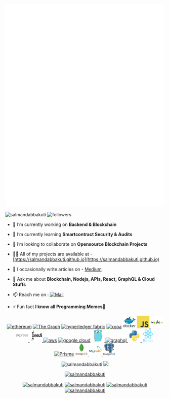 <!-- Banner-->
![Metrics](https://github.com/Salmandabbakuti/Salmandabbakuti/blob/master/github-metrics.svg)

<!-- Badges-->
<p align="left"> <img src="https://komarev.com/ghpvc/?username=salmandabbakuti" alt="salmandabbakuti" /> 
<img src="https://img.shields.io/badge/dynamic/json?color=brightgreen&label=Followers&query=followers&url=https://api.github.com/users/Salmandabbakuti" alt="followers" /></p>

<!-- Summary/Portfolio-->

- 🔭 I’m currently working on **Backend & Blockchain**

- 🌱 I’m currently learning **Smartcontract Security & Audits**

- 👯 I’m looking to collaborate on **Opensource Blockchain Projects**

- 👨‍💻 All of my projects are available at - [https://salmandabbakuti.github.io](https://salmandabbakuti.github.io)

- 📝 I occasionally write articles on - [Medium](https://salmandabbakuti.medium.com)

- 💬 Ask me about **Blockchain, Nodejs, APIs, React, GraphQL & Cloud Stuffs**

- 📫 Reach me on : 
[![Mail](https://img.shields.io/badge/-dabbakuti.salman@gmail.com-gray?style=flat&logo=gmail&logoColor=red&link=https://www.linkedin.com/in/salman-dabbakuti-400479135/)](mailto:dabbakuti.salman@gmail.com)

- ⚡ Fun fact **I know all Programming Memes🤩**

<!--Top Languages and Technologies-->

<p align="center">
<a href="https://ethereum.org/en" target="_blank" rel="noreferrer"><img src="https://cdn.svgporn.com/logos/ethereum.svg" alt="ethereum" width="40" height="40"/></a>
<a href="https://thegraph.com/" target="_blank" rel="noreferrer"><img src="https://learn.figment.io/images/protocols/svg/color/thegraph.svg" alt="The Graph" width="55" height="36"/></a>
<a href="https://www.hyperledger.org/use/fabric" target="_blank" rel="noreferrer"><img src="https://landscape.hyperledger.org/logos/hyperledger-fabric.svg" alt="hyperledger fabric" width="70" height="40"/></a>
<a href="https://xooa.com" target="_blank" rel="noreferrer"><img src="https://status.xooa.com/kt6Eed6xNvSV" alt="xooa" width="45" height="20"/></a>
<a href="https://www.docker.com/" target="_blank"> <img src="https://raw.githubusercontent.com/devicons/devicon/master/icons/docker/docker-original-wordmark.svg" alt="docker" width="40" height="40"/></a>
<a href="https://developer.mozilla.org/en-US/docs/Web/JavaScript" target="_blank"> <img src="https://raw.githubusercontent.com/devicons/devicon/master/icons/javascript/javascript-original.svg" alt="javascript" width="40" height="40"/> </a>
<a href="https://nodejs.org" target="_blank"> <img src="https://raw.githubusercontent.com/devicons/devicon/master/icons/nodejs/nodejs-original-wordmark.svg" alt="nodejs" width="40" height="40"/> </a> 
<a href="https://expressjs.com" target="_blank"> <img src="https://raw.githubusercontent.com/devicons/devicon/master/icons/express/express-original-wordmark.svg" alt="express" width="40" height="40"/> </a>
<a href="https://canvasjs.com" target="_blank"> <img src="https://raw.githubusercontent.com/Hardik0307/Hardik0307/master/assets/canvasjs-charts.svg" alt="canvasjs" width="40" height="40"/> </a>
<a href="https://aws.amazon.com" target="_blank" rel="noreferrer"><img src="https://cdn.svgporn.com/logos/aws.svg" alt="aws" width="40" height="40"/></a>
<a href="https://cloud.google.com" target="_blank" rel="noreferrer"><img src="https://cdn.svgporn.com/logos/google-cloud.svg" alt="google cloud" width="40" height="40"/></a>
<a href="https://golang.org" target="_blank"> <img src="https://raw.githubusercontent.com/devicons/devicon/master/icons/go/go-original.svg" alt="go" width="40" height="40"/> </a>
<a href="https://graphql.org" target="_blank"> <img src="https://www.vectorlogo.zone/logos/graphql/graphql-icon.svg" alt="graphql" width="40" height="40"/> </a> 
<a href="https://www.python.org" target="_blank"> <img src="https://raw.githubusercontent.com/devicons/devicon/master/icons/python/python-original.svg" alt="python" width="40" height="40"/> </a>
<a href="https://reactjs.org/" target="_blank" rel="noreferrer"> <img src="https://raw.githubusercontent.com/devicons/devicon/master/icons/react/react-original-wordmark.svg" alt="react" width="40" height="40"/> </a>
<a href="https://prisma.io" target="_blank" rel="noreferrer"><img src="https://cdn.svgporn.com/logos/prisma.svg" alt="Prisma" width="40" height="40"/></a>
<a href="https://www.mongodb.com/" target="_blank"> <img src="https://raw.githubusercontent.com/devicons/devicon/master/icons/mongodb/mongodb-original-wordmark.svg" alt="mongodb" width="40" height="40"/> </a> 
<a href="https://www.mysql.com/" target="_blank" rel="noreferrer"> <img src="https://raw.githubusercontent.com/devicons/devicon/master/icons/mysql/mysql-original-wordmark.svg" alt="mysql" width="40" height="40"/> </a>
<a href="https://www.postgresql.org" target="_blank" rel="noreferrer"> <img src="https://raw.githubusercontent.com/devicons/devicon/master/icons/postgresql/postgresql-original-wordmark.svg" alt="postgresql" width="40" height="40"/> </a>
</p>
   <!--GitHub Stats-->
  
<p align="center"> <img src="https://github-readme-stats.vercel.app/api?username=salmandabbakuti&show_icons=true&count_private=true" alt="salmandabbakuti" />
<img src ="https://github-readme-stats.vercel.app/api/top-langs/?username=Salmandabbakuti&hide=html,css&layout=compact"></p>
<p align="center"> <a href="https://github.com/ryo-ma/github-profile-trophy"><img src="https://github-profile-trophy.vercel.app/?username=salmandabbakuti" alt="salmandabbakuti" /></a> </p>

<!--Social Channels Links-->

<p align="center">
  <a href="https://in.linkedin.com/in/salman-dabbakuti-400479135" target="blank"><img align="center" src="https://cdn.jsdelivr.net/npm/simple-icons@3.0.1/icons/linkedin.svg" alt="salmandabbakuti" height="20" width="20" /></a>
<a href="https://dev.to/salmandabbakuti" target="blank"><img align="center" src="https://cdn.jsdelivr.net/npm/simple-icons@3.0.1/icons/dev-dot-to.svg" alt="salmandabbakuti" height="20" width="20" /></a>
<a href="https://twitter.com/salmandabbakuti" target="blank"><img align="center" src="https://cdn.jsdelivr.net/npm/simple-icons@3.0.1/icons/twitter.svg" alt="salmandabbakuti" height="20" width="20" /></a>
<a href="https://medium.com/@Salmandabbakuti" target="blank"><img align="center" src="https://cdn.jsdelivr.net/npm/simple-icons@3.0.1/icons/medium.svg" alt="salmandabbakuti" height="20" width="20" /></a>
</p>

<!-- Note: Some logos I've used here are a trademark logos of the respective Companies.-->
